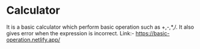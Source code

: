 # Calculator
It is a basic calculator which perform basic operation such as +,-,*,/.  It also gives error when the expression is incorrect.
Link:- https://basic-operation.netlify.app/
